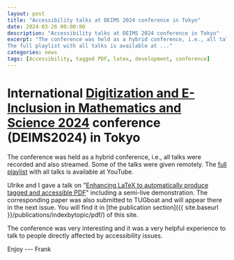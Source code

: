 ```yaml
---
layout: post
title: "Accessibility talks at DEIMS 2024 conference in Tokyo"
date: 2024-03-26 00:00:00
description: "Accessibility talks at DEIMS 2024 conference in Tokyo"
excerpt: "The conference was held as a hybrid conference, i.e., all talks were recorded and also streamed and some talks were given remotely.
The full playlist with all talks is available at ..."
categories: news
tags: [Accessibility, tagged PDF, latex, development, conference]
---
```


# International [Digitization and E-Inclusion in Mathematics and Science 2024](https://workshop.sciaccess.net/deims2024/program.html) conference (DEIMS2024) in Tokyo

The conference was held as a hybrid conference, i.e., all talks were recorded and also streamed. Some of the talks were given remotely.
The [full playlist](https://youtube.com/playlist?list=PLHpRBFvRd88_EvTy4BKdrEPvdGdLf26wH&si=EZLSh9hUoSz39Kaa) with all talks is available at
YouTube.

Ulrike and I gave a talk on "[Enhancing LaTeX to automatically produce tagged and accessible PDF](https://www.youtube.com/watch?v=GHbLa5fd2hI&t=10s)" including a semi-live demonstration. The corresponding paper was also submitted to TUGboat and will appear there in the next issue.
You will find it in [the publication section]({{ site.baseurl }}/publications/indexbytopic/pdf/) of this site.

The conference was very interesting and it was a very helpful experience to talk to people directly affected by accessibility issues.

Enjoy --- Frank



